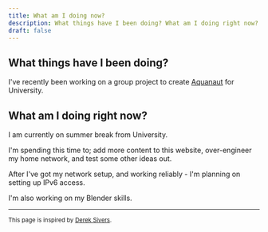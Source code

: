```yaml
---
title: What am I doing now?
description: What things have I been doing? What am I doing right now? What am I doing soon?
draft: false
---
```


## What things have I been doing?

I've recently been working on a group project to create [Aquanaut](/portfolio/aquanaut) for University. 


## What am I doing right now?

I am currently on summer break from University.

I'm spending this time to; add more content to this website, over-engineer my home network, and test some other ideas out.

After I've got my network setup, and working reliably - I'm planning on setting up IPv6 access.

I'm also working on my Blender skills.


---

<sub>This page is inspired by [Derek Sivers](https://sive.rs/nowff).</sub>